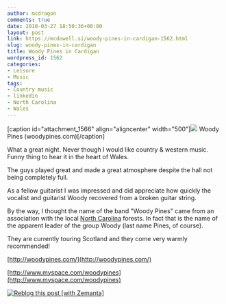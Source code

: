 ```yaml
---
author: mcdragon
comments: true
date: 2010-03-27 18:50:36+00:00
layout: post
link: https://mcdowell.si/woody-pines-in-cardigan-1562.html
slug: woody-pines-in-cardigan
title: Woody Pines in Cardigan
wordpress_id: 1562
categories:
- Leisure
- Music
tags:
- Country music
- linkedin
- North Carolina
- Wales
---
```


[caption id="attachment_1566" align="aligncenter" width="500"][![](https://img.mcdowell.si/2010/03/WoodyPines1-1.jpg)](https://img.mcdowell.si/2010/03/WoodyPines1.jpg) Woody Pines (woodypines.com)[/caption]

What a great night. Never though I would like country & western music. Funny thing to hear it in the heart of Wales.

The guys played great and made a great atmosphere despite the hall not being completely full.

As a fellow guitarist I was impressed and did appreciate how quickly the vocalist and guitarist Woody recovered from a broken guitar string.

By the way, I thought the name of the band "Woody Pines" came from an association with the local [North Carolina](http://en.wikipedia.org/wiki/North_Carolina) forests. In fact that is the name of the apparent leader of the group Woody (last name Pines, of course).

They are currently touring Scotland and they come very warmly recommended!

[http://woodypines.com/](http://woodypines.com/)

[http://www.myspace.com/woodypines](http://www.myspace.com/woodypines)


[![Reblog this post [with Zemanta]](http://img.zemanta.com/reblog_e.png?x-id=ef32ee1c-079b-466d-80f5-81c8b4d24fd9)](http://reblog.zemanta.com/zemified/ef32ee1c-079b-466d-80f5-81c8b4d24fd9/)
